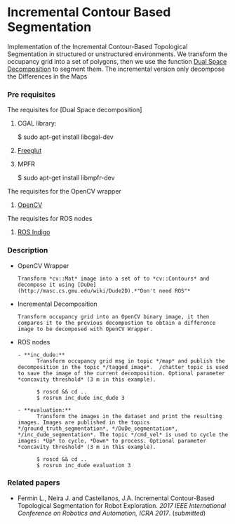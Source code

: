 # Incremental Contour Based Segmentation #

Implementation of the Incremental Contour-Based Topological Segmentation  in structured or unstructured environments.
We transform the occupancy grid into a set of polygons, then we use the function  [Dual Space Decomposition](http://masc.cs.gmu.edu/wiki/Dude2D) to segment them. The incremental version only decompose the Differences in the Maps



### Pre requisites ###

The requisites for [Dual Space decomposition]

1. CGAL library:

      $ sudo apt-get install libcgal-dev

2. [Freeglut](http://freeglut.sourceforge.net/)

3. MPFR

      $ sudo apt-get install libmpfr-dev
      
The requisites for the OpenCV wrapper

1. [OpenCV](http://opencv.org/)
      
The requisites for ROS nodes

1. [ROS Indigo](http://wiki.ros.org/indigo)


### Description ###

- OpenCV Wrapper

      Transform *cv::Mat* image into a set of to *cv::Contours* and decompose it using [DuDe](http://masc.cs.gmu.edu/wiki/Dude2D).*"Don't need ROS"*
      
- Incremental Decomposition

      Transform occupancy grid into an OpenCV binary image, it then compares it to the previous decompostion to obtain a difference image to be decomposed with OpenCV Wrapper.

- ROS nodes

      - **inc_dude:** 
            Transform occupancy grid msg in topic */map* and publish the decomposition in the topic */tagged_image*.  /chatter topic is used to save the image of the current decomposition. Optional parameter *concavity threshold* (3 m in this example).
            
            $ roscd && cd ..
            $ rosrun inc_dude inc_dude 3
            
      - **evaluation:** 
            Transform the images in the dataset and print the resulting images. Images are published in the topics */ground_truth_segmentation*, */DuDe_segmentation*, */inc_dude_segmentation*. The topic */cmd_vel* is used to cycle the images: *Up* to cycle, *Down* to process. Optional parameter *concavity threshold* (3 m in this example).
            
            $ roscd && cd ..
            $ rosrun inc_dude evaluation 3
            

### Related papers ###

- Fermin L., Neira J. and Castellanos, J.A. Incremental Contour-Based Topological Segmentation for Robot Exploration. *2017 IEEE International Conference on Robotics and Automation, ICRA 2017*. (*submitted*)









